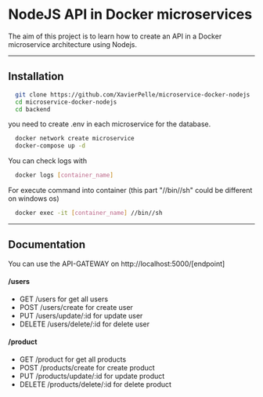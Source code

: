 
# NodeJS API in Docker microservices

The aim of this project is to learn how to create an API in a Docker microservice architecture using Nodejs.

---




## Installation

```bash
  git clone https://github.com/XavierPelle/microservice-docker-nodejs
  cd microservice-docker-nodejs
  cd backend 
```
you need to create .env in each microservice for the database.

```bash
  docker network create microservice
  docker-compose up -d
```
You can check logs with 
```bash
  docker logs [container_name]
```
For execute command into container (this part "//bin//sh" could be different on windows os)
```bash
  docker exec -it [container_name] //bin//sh 
```

---
    
## Documentation

You can use the API-GATEWAY on http://localhost:5000/[endpoint]

#### /users 

- GET /users for get all users
- POST /users/create for create user
- PUT /users/update/:id for update user
- DELETE /users/delete/:id for delete user

#### /product

- GET /product for get all products
- POST /products/create for create product
- PUT /products/update/:id for update product
- DELETE /products/delete/:id for delete product
